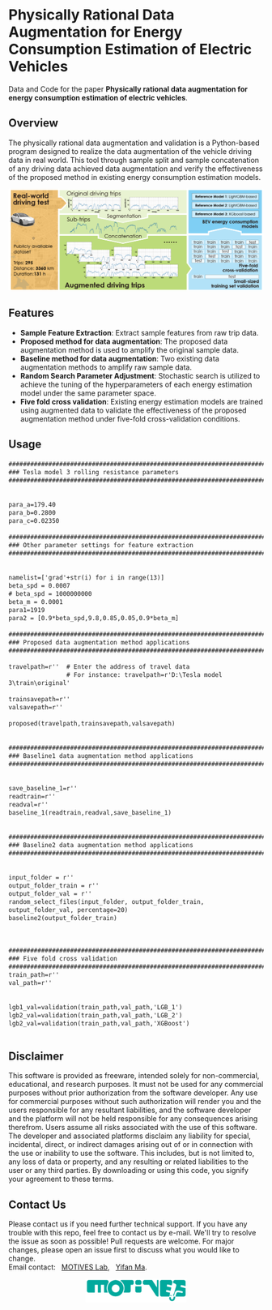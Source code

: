 # Physically Rational Data Augmentation for Energy Consumption Estimation of Electric Vehicles
Data and Code for the paper **Physically rational data augmentation for energy consumption estimation of electric vehicles**.
## Overview
The physically rational data augmentation and validation is a Python-based program designed to realize the data augmentation of the vehicle driving data in real world. This tool through sample split and sample concatenation of any driving data achieved data augmentation and verify the effectiveness of the proposed method in existing energy consumption estimation models.

<p align="center">
  <img src="https://github.com/MOTIVES-LAB/physically-rational-data-augmentation-for-energy-consumption-estimation-of-electric-vehicles/blob/main/graphical%20abstract.png" alt="drawing" width="1200"/>
</p>  

## Features
- **Sample Feature Extraction**: Extract sample features from raw trip data.
- **Proposed method for data augmentation**: The proposed data augmentation method is used to amplify the original sample data.
- **Baseline method for data augmentation**: Two existing data augmentation methods to amplify raw sample data.
- **Random Search Parameter Adjustment**: Stochastic search is utilized to achieve the tuning of the hyperparameters of each energy estimation model under the same parameter space.
- **Five fold cross validation**: Existing energy estimation models are trained using augmented data to validate the effectiveness of the proposed augmentation method under five-fold cross-validation conditions.

## Usage

```
###############################################################################
### Tesla model 3 rolling resistance parameters
###############################################################################


para_a=179.40
para_b=0.2800
para_c=0.02350

###############################################################################
### Other parameter settings for feature extraction
###############################################################################


namelist=['grad'+str(i) for i in range(13)] 
beta_spd = 0.0007
# beta_spd = 1000000000
beta_m = 0.0001
para1=1919
para2 = [0.9*beta_spd,9.8,0.85,0.05,0.9*beta_m]

###############################################################################
### Proposed data augmentation method applications
###############################################################################

travelpath=r''  # Enter the address of travel data
                # For instance: travelpath=r'D:\Tesla model 3\train\original' 

trainsavepath=r''
valsavepath=r''

proposed(travelpath,trainsavepath,valsavepath)


###############################################################################
### Baseline1 data augmentation method applications
###############################################################################


save_baseline_1=r''
readtrain=r''
readval=r''
baseline_1(readtrain,readval,save_baseline_1)


###############################################################################
### Baseline2 data augmentation method applications
###############################################################################


input_folder = r''
output_folder_train = r''
output_folder_val = r''
random_select_files(input_folder, output_folder_train, output_folder_val, percentage=20)
baseline2(output_folder_train)



###############################################################################
### Five fold cross validation
###############################################################################
train_path=r''
val_path=r''


lgb1_val=validation(train_path,val_path,'LGB_1')
lgb2_val=validation(train_path,val_path,'LGB_2')
lgb2_val=validation(train_path,val_path,'XGBoost')


```


## Disclaimer
This software is provided as freeware, intended solely for non-commercial, educational, and research purposes. It must not be used for any commercial purposes without prior authorization from the software developer. Any use for commercial purposes without such authorization will render you and the users responsible for any resultant liabilities, and the software developer and the platform will not be held responsible for any consequences arising therefrom.
Users assume all risks associated with the use of this software. The developer and associated platforms disclaim any liability for special, incidental, direct, or indirect damages arising out of or in connection with the use or inability to use the software. This includes, but is not limited to, any loss of data or property, and any resulting or related liabilities to the user or any third parties.
By downloading or using this code, you signify your agreement to these terms.

## Contact Us

Please contact us if you need further technical support. If you have any trouble with this repo, feel free to contact us by e-mail. We'll try to resolve the issue as soon as possible! Pull requests are welcome. For major changes, please open an issue first to discuss what you would like to change.\
Email contact: &nbsp; [MOTIVES Lab](mailto:motives.lab@gmail.com), &nbsp; [Yifan Ma](mailto:jlumayf@163.com).

<p align="center">
  <img src="https://github.com/MOTIVES-LAB/generalized-energy-consumption-evaluation-for-ev/blob/main/figures/new_logo_trans.png" alt="drawing" width="200"/>
</p>  
